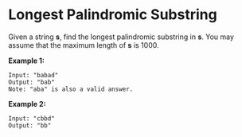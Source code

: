 # Longest Palindromic Substring

Given a string __s__, find the longest palindromic substring in __s__. You may assume that the maximum length of __s__ is 1000.

__Example 1:__

```pseudo
Input: "babad"
Output: "bab"
Note: "aba" is also a valid answer.
```

__Example 2:__

```pseudo
Input: "cbbd"
Output: "bb"
```